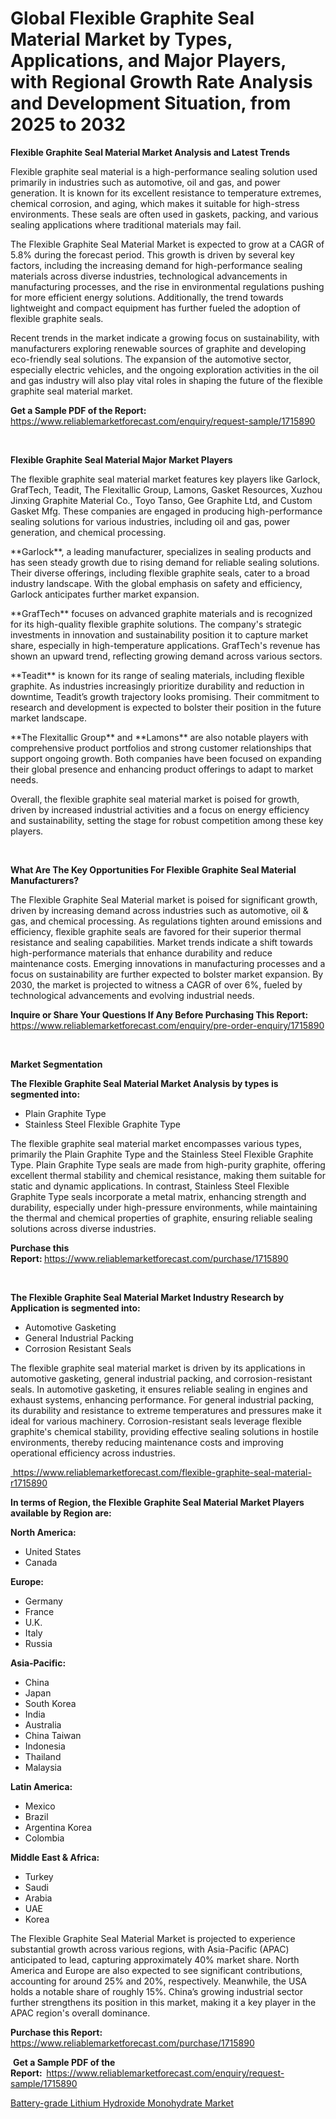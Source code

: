 <p><h1>Global Flexible Graphite Seal Material Market by Types, Applications, and Major Players, with Regional Growth Rate Analysis and Development Situation, from 2025 to 2032</h1></p><p><strong>Flexible Graphite Seal Material Market Analysis and Latest Trends</strong></p>
<p><p>Flexible graphite seal material is a high-performance sealing solution used primarily in industries such as automotive, oil and gas, and power generation. It is known for its excellent resistance to temperature extremes, chemical corrosion, and aging, which makes it suitable for high-stress environments. These seals are often used in gaskets, packing, and various sealing applications where traditional materials may fail.</p><p>The Flexible Graphite Seal Material Market is expected to grow at a CAGR of 5.8% during the forecast period. This growth is driven by several key factors, including the increasing demand for high-performance sealing materials across diverse industries, technological advancements in manufacturing processes, and the rise in environmental regulations pushing for more efficient energy solutions. Additionally, the trend towards lightweight and compact equipment has further fueled the adoption of flexible graphite seals.</p><p>Recent trends in the market indicate a growing focus on sustainability, with manufacturers exploring renewable sources of graphite and developing eco-friendly seal solutions. The expansion of the automotive sector, especially electric vehicles, and the ongoing exploration activities in the oil and gas industry will also play vital roles in shaping the future of the flexible graphite seal material market.</p></p>
<p><strong>Get a Sample PDF of the Report:&nbsp;</strong> <a href="https://www.reliablemarketforecast.com/enquiry/request-sample/1715890?utm_campaign=2950&utm_medium=2&utm_source=Github&utm_content=ia&utm_term=28032025&utm_id=flexible-graphite-seal-material">https://www.reliablemarketforecast.com/enquiry/request-sample/1715890</a></p>
<p>&nbsp;</p>
<p><strong>Flexible Graphite Seal Material Major Market Players</strong></p>
<p><p>The flexible graphite seal material market features key players like Garlock, GrafTech, Teadit, The Flexitallic Group, Lamons, Gasket Resources, Xuzhou Jinxing Graphite Material Co., Toyo Tanso, Gee Graphite Ltd, and Custom Gasket Mfg. These companies are engaged in producing high-performance sealing solutions for various industries, including oil and gas, power generation, and chemical processing.</p><p>**Garlock**, a leading manufacturer, specializes in sealing products and has seen steady growth due to rising demand for reliable sealing solutions. Their diverse offerings, including flexible graphite seals, cater to a broad industry landscape. With the global emphasis on safety and efficiency, Garlock anticipates further market expansion.</p><p>**GrafTech** focuses on advanced graphite materials and is recognized for its high-quality flexible graphite solutions. The company's strategic investments in innovation and sustainability position it to capture market share, especially in high-temperature applications. GrafTech's revenue has shown an upward trend, reflecting growing demand across various sectors.</p><p>**Teadit** is known for its range of sealing materials, including flexible graphite. As industries increasingly prioritize durability and reduction in downtime, Teadit’s growth trajectory looks promising. Their commitment to research and development is expected to bolster their position in the future market landscape.</p><p>**The Flexitallic Group** and **Lamons** are also notable players with comprehensive product portfolios and strong customer relationships that support ongoing growth. Both companies have been focused on expanding their global presence and enhancing product offerings to adapt to market needs.</p><p>Overall, the flexible graphite seal material market is poised for growth, driven by increased industrial activities and a focus on energy efficiency and sustainability, setting the stage for robust competition among these key players.</p></p>
<p>&nbsp;</p>
<p><strong>What Are The Key Opportunities For Flexible Graphite Seal Material Manufacturers?</strong></p>
<p><p>The Flexible Graphite Seal Material market is poised for significant growth, driven by increasing demand across industries such as automotive, oil & gas, and chemical processing. As regulations tighten around emissions and efficiency, flexible graphite seals are favored for their superior thermal resistance and sealing capabilities. Market trends indicate a shift towards high-performance materials that enhance durability and reduce maintenance costs. Emerging innovations in manufacturing processes and a focus on sustainability are further expected to bolster market expansion. By 2030, the market is projected to witness a CAGR of over 6%, fueled by technological advancements and evolving industrial needs.</p></p>
<p><strong>Inquire or Share Your Questions If Any Before Purchasing This Report:</strong> <a href="https://www.reliablemarketforecast.com/enquiry/pre-order-enquiry/1715890?utm_campaign=2950&utm_medium=2&utm_source=Github&utm_content=ia&utm_term=28032025&utm_id=flexible-graphite-seal-material">https://www.reliablemarketforecast.com/enquiry/pre-order-enquiry/1715890</a></p>
<p>&nbsp;</p>
<p><strong>Market Segmentation</strong></p>
<p><strong>The Flexible Graphite Seal Material Market Analysis by types is segmented into:</strong></p>
<p><ul><li>Plain Graphite Type</li><li>Stainless Steel Flexible Graphite Type</li></ul></p>
<p><p>The flexible graphite seal material market encompasses various types, primarily the Plain Graphite Type and the Stainless Steel Flexible Graphite Type. Plain Graphite Type seals are made from high-purity graphite, offering excellent thermal stability and chemical resistance, making them suitable for static and dynamic applications. In contrast, Stainless Steel Flexible Graphite Type seals incorporate a metal matrix, enhancing strength and durability, especially under high-pressure environments, while maintaining the thermal and chemical properties of graphite, ensuring reliable sealing solutions across diverse industries.</p></p>
<p><strong>Purchase this Report:&nbsp;</strong><a href="https://www.reliablemarketforecast.com/purchase/1715890?utm_campaign=2950&utm_medium=2&utm_source=Github&utm_content=ia&utm_term=28032025&utm_id=flexible-graphite-seal-material">https://www.reliablemarketforecast.com/purchase/1715890</a></p>
<p>&nbsp;</p>
<p><strong>The Flexible Graphite Seal Material Market Industry Research by Application is segmented into:</strong></p>
<p><ul><li>Automotive Gasketing</li><li>General Industrial Packing</li><li>Corrosion Resistant Seals</li></ul></p>
<p><p>The flexible graphite seal material market is driven by its applications in automotive gasketing, general industrial packing, and corrosion-resistant seals. In automotive gasketing, it ensures reliable sealing in engines and exhaust systems, enhancing performance. For general industrial packing, its durability and resistance to extreme temperatures and pressures make it ideal for various machinery. Corrosion-resistant seals leverage flexible graphite's chemical stability, providing effective sealing solutions in hostile environments, thereby reducing maintenance costs and improving operational efficiency across industries.</p></p>
<p><a href="https://www.reliablemarketforecast.com/flexible-graphite-seal-material-r1715890?utm_campaign=2950&utm_medium=2&utm_source=Github&utm_content=ia&utm_term=28032025&utm_id=flexible-graphite-seal-material">&nbsp;https://www.reliablemarketforecast.com/flexible-graphite-seal-material-r1715890</a></p>
<p><strong>In terms of Region, the Flexible Graphite Seal Material Market Players available by Region are:</strong></p>
<p>
    <p> <strong> North America: </strong>
        <ul>
            <li>United States</li>
            <li>Canada</li>
        </ul>
        </p> 
    <p> <strong> Europe: </strong>
        <ul>
            <li>Germany</li>
            <li>France</li>
            <li>U.K.</li>
            <li>Italy</li>
            <li>Russia</li>
        </ul>
        </p> 
    <p> <strong> Asia-Pacific: </strong>
        <ul>
            <li>China</li>
            <li>Japan</li>
            <li>South Korea</li>
            <li>India</li>
            <li>Australia</li>
            <li>China Taiwan</li>
            <li>Indonesia</li>
            <li>Thailand</li>
            <li>Malaysia</li>
        </ul>
        </p> 
    <p> <strong> Latin America: </strong>
        <ul>
            <li>Mexico</li>
            <li>Brazil</li>
            <li>Argentina Korea</li>
            <li>Colombia</li>
        </ul>
        </p> 
    <p> <strong> Middle East & Africa: </strong>
        <ul>
            <li>Turkey</li>
            <li>Saudi</li>
            <li>Arabia</li>
            <li>UAE</li>
            <li>Korea</li>
        </ul>
    </p>
    </p>
<p><p>The Flexible Graphite Seal Material Market is projected to experience substantial growth across various regions, with Asia-Pacific (APAC) anticipated to lead, capturing approximately 40% market share. North America and Europe are also expected to see significant contributions, accounting for around 25% and 20%, respectively. Meanwhile, the USA holds a notable share of roughly 15%. China’s growing industrial sector further strengthens its position in this market, making it a key player in the APAC region's overall dominance.</p></p>
<p><strong>Purchase this Report: </strong><a href="https://www.reliablemarketforecast.com/purchase/1715890?utm_campaign=2950&utm_medium=2&utm_source=Github&utm_content=ia&utm_term=28032025&utm_id=flexible-graphite-seal-material">https://www.reliablemarketforecast.com/purchase/1715890</a></p>
<p>&nbsp;<strong>Get a Sample PDF of the Report:&nbsp;&nbsp;</strong><a href="https://www.reliablemarketforecast.com/enquiry/request-sample/1715890?utm_campaign=2950&utm_medium=2&utm_source=Github&utm_content=ia&utm_term=28032025&utm_id=flexible-graphite-seal-material">https://www.reliablemarketforecast.com/enquiry/request-sample/1715890</a></p>
<p><strong></strong></p>
<p><p><a href="https://github.com/ccreola81/Market-Research-Report-List-1/blob/main/battery-grade-lithium-hydroxide-monohydrate-market.md?utm_campaign=2950&utm_medium=2&utm_source=Github&utm_content=ia&utm_term=28032025&utm_id=flexible-graphite-seal-material">Battery-grade Lithium Hydroxide Monohydrate Market</a></p></p>